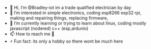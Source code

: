 - 👋 Hi, I’m @Bradley-iot im a trade qualified electrician by day
- 👀 I’m interested in simple electronics, coding esp8266 esp32 rpi, making and repairing things, replacing firmware,
- 🌱 I’m currently learning or trying to learn about linux, coding mostly javascript (nodered) c++ (esp,ardunio)
- 📫 How to reach me 🤝
- ⚡ Fun fact: its only a hobby so there wont be much here

<!---
Bradley-iot/Bradley-iot is a ✨ special ✨ repository because its `README.md` (this file) appears on your GitHub profile.
You can click the Preview link to take a look at your changes.
--->

